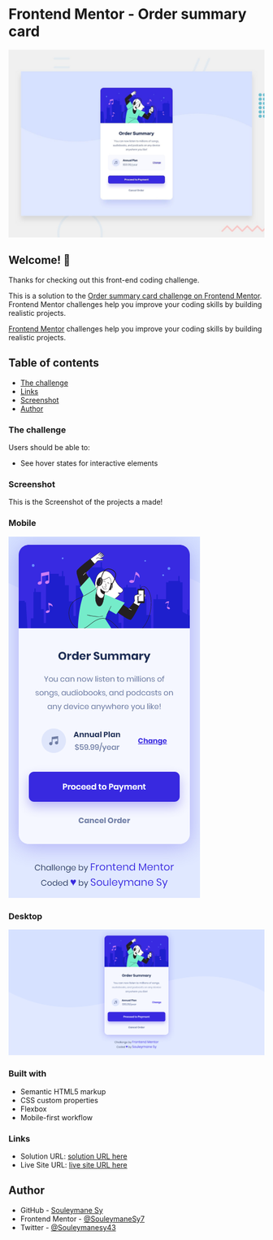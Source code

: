 # Frontend Mentor - Order summary card

![Design preview for the Order summary card coding challenge](./design/desktop-preview.jpg)

## Welcome! 👋

Thanks for checking out this front-end coding challenge.

This is a solution to the [Order summary card challenge on Frontend Mentor](https://www.frontendmentor.io/challenges/order-summary-component-QlPmajDUj). Frontend Mentor challenges help you improve your coding skills by building realistic projects.

[Frontend Mentor](https://www.frontendmentor.io) challenges help you improve your coding skills by building realistic projects.

## Table of contents

- [The challenge](#the-challenge)
- [Links](#links)
- [Screenshot](#screenshot)
- [Author](#author)

### The challenge

Users should be able to:

- See hover states for interactive elements

### Screenshot

This is the Screenshot of the projects a made!

### Mobile

![Mobile Screenshot](./preview/Mobile.png)

### Desktop

![Desktop Screenshot](./preview/Desktop.png)

### Built with

- Semantic HTML5 markup
- CSS custom properties
- Flexbox
- Mobile-first workflow

### Links

- Solution URL: [solution URL here](https://www.frontendmentor.io/solutions/order-summary-component-VuS9Df9WiP)
- Live Site URL: [live site URL here](https://fem-order-summary-component-seven.vercel.app/)

## Author

- GitHub - [Souleymane Sy](https://github.com/SouleymaneSy7)
- Frontend Mentor - [@SouleymaneSy7](https://www.frontendmentor.io/profile/SouleymaneSy7)
- Twitter - [@Souleymanesy43](https://twitter.com/Souleymanesy43)
